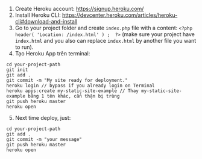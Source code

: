1. Create Heroku account: https://signup.heroku.com/
2. Install Heroku CLI: https://devcenter.heroku.com/articles/heroku-cli#download-and-install
3. Go to your project folder and create ```index.php``` file with a content: ```<?php header( 'Location: /index.html' ) ;  ?>``` (make sure your project have ```index.html``` and you also can replace ```index.html``` by another file you want to run).
4. Tạo Heroku App trên terminal:
```
cd your-project-path
git init
git add .
git commit -m "My site ready for deployment."
heroku login // bypass if you already login on Terminal
heroku apps:create my-static-site-example // Thay my-static-site-example bằng 1 tên khác, cẩn thận bị trùng
git push heroku master
heroku open
```
5. Next time deploy, just: 
```
cd your-project-path
git add .
git commit -m "your message"
git push heroku master
heroku open
```

